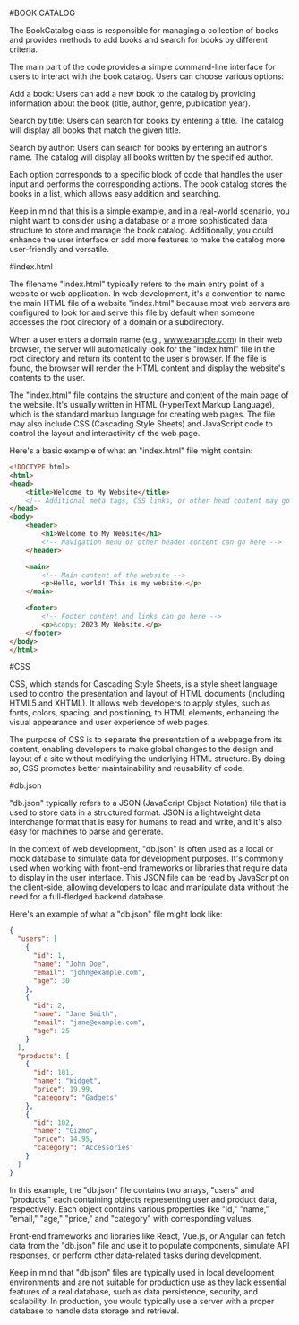 #BOOK CATALOG


The BookCatalog class is responsible for managing a collection of books and provides methods to add books and search for books by different criteria.

The main part of the code provides a simple command-line interface for users to interact with the book catalog. Users can choose various options:

Add a book: Users can add a new book to the catalog by providing information about the book (title, author, genre, publication year).

Search by title: Users can search for books by entering a title. The catalog will display all books that match the given title.

Search by author: Users can search for books by entering an author's name. The catalog will display all books written by the specified author.

Each option corresponds to a specific block of code that handles the user input and performs the corresponding actions. The book catalog stores the books in a list, which allows easy addition and searching.

Keep in mind that this is a simple example, and in a real-world scenario, you might want to consider using a database or a more sophisticated data structure to store and manage the book catalog. Additionally, you could enhance the user interface or add more features to make the catalog more user-friendly and versatile.

#index.html

The filename "index.html" typically refers to the main entry point of a website or web application. In web development, it's a convention to name the main HTML file of a website "index.html" because most web servers are configured to look for and serve this file by default when someone accesses the root directory of a domain or a subdirectory.

When a user enters a domain name (e.g., www.example.com) in their web browser, the server will automatically look for the "index.html" file in the root directory and return its content to the user's browser. If the file is found, the browser will render the HTML content and display the website's contents to the user.

The "index.html" file contains the structure and content of the main page of the website. It's usually written in HTML (HyperText Markup Language), which is the standard markup language for creating web pages. The file may also include CSS (Cascading Style Sheets) and JavaScript code to control the layout and interactivity of the web page.

Here's a basic example of what an "index.html" file might contain:

```html
<!DOCTYPE html>
<html>
<head>
    <title>Welcome to My Website</title>
    <!-- Additional meta tags, CSS links, or other head content may go here -->
</head>
<body>
    <header>
        <h1>Welcome to My Website</h1>
        <!-- Navigation menu or other header content can go here -->
    </header>

    <main>
        <!-- Main content of the website -->
        <p>Hello, world! This is my website.</p>
    </main>

    <footer>
        <!-- Footer content and links can go here -->
        <p>&copy; 2023 My Website.</p>
    </footer>
</body>
</html>
```

#CSS

CSS, which stands for Cascading Style Sheets, is a style sheet language used to control the presentation and layout of HTML documents (including HTML5 and XHTML). It allows web developers to apply styles, such as fonts, colors, spacing, and positioning, to HTML elements, enhancing the visual appearance and user experience of web pages.

The purpose of CSS is to separate the presentation of a webpage from its content, enabling developers to make global changes to the design and layout of a site without modifying the underlying HTML structure. By doing so, CSS promotes better maintainability and reusability of code.

#db.json

"db.json" typically refers to a JSON (JavaScript Object Notation) file that is used to store data in a structured format. JSON is a lightweight data interchange format that is easy for humans to read and write, and it's also easy for machines to parse and generate.

In the context of web development, "db.json" is often used as a local or mock database to simulate data for development purposes. It's commonly used when working with front-end frameworks or libraries that require data to display in the user interface. This JSON file can be read by JavaScript on the client-side, allowing developers to load and manipulate data without the need for a full-fledged backend database.

Here's an example of what a "db.json" file might look like:

```json
{
  "users": [
    {
      "id": 1,
      "name": "John Doe",
      "email": "john@example.com",
      "age": 30
    },
    {
      "id": 2,
      "name": "Jane Smith",
      "email": "jane@example.com",
      "age": 25
    }
  ],
  "products": [
    {
      "id": 101,
      "name": "Widget",
      "price": 19.99,
      "category": "Gadgets"
    },
    {
      "id": 102,
      "name": "Gizmo",
      "price": 14.95,
      "category": "Accessories"
    }
  ]
}
```

In this example, the "db.json" file contains two arrays, "users" and "products," each containing objects representing user and product data, respectively. Each object contains various properties like "id," "name," "email," "age," "price," and "category" with corresponding values.

Front-end frameworks and libraries like React, Vue.js, or Angular can fetch data from the "db.json" file and use it to populate components, simulate API responses, or perform other data-related tasks during development.

Keep in mind that "db.json" files are typically used in local development environments and are not suitable for production use as they lack essential features of a real database, such as data persistence, security, and scalability. In production, you would typically use a server with a proper database to handle data storage and retrieval.



